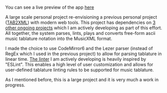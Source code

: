 You can see a live preview of the app [here](https://tab-edit.vercel.app/)

A large scale personal project re-envisioning a previous personal project ([TAB2XML](https://github.com/Stan15/TAB2XML)) with modern web tools.
This project has dependencies on [3 other ongoing projects](https://github.com/Stan15?tab=projects) which I am actively developing as part of this effort.
All together, the system parses, lints, plays and converts free-form ascii music tablature notation into the MusicXML format.

I made the choice to use CodeMirror6 and the Lezer parser (instead of RegEx which I used in the previous project) to allow for parsing tablature in linear time.
[The linter](https://github.com/Stan15/tablint) I am actively developing is heavily inspired by "ESLint". This enables a high level of user customization and allows for user-defined tablature linting rules to be supported for music tablature.

As I mentioned before, this is a large project and it is very much a work in progress.
